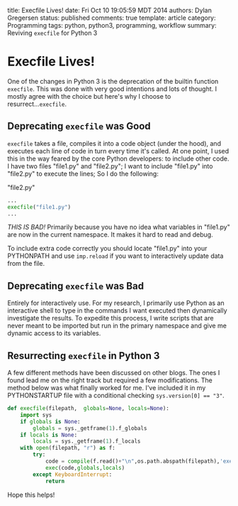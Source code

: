title: Execfile Lives!
date: Fri Oct 10 19:05:59 MDT 2014
authors: Dylan Gregersen
status: published
comments: true
template: article
category: Programming
tags: python, python3, programming, workflow
summary: Reviving `execfile` for Python 3 

# Execfile Lives!

One of the changes in Python 3 is the deprecation of the builtin function `execfile`. This was done with very good intentions and lots of thought. I mostly agree with the choice but here's why I choose to resurrect...`execfile`.

## Deprecating `execfile` was Good

<!-- First off, `reload` was just taken out of the main namespace. You can still access it using `from importlib import reload`. I'm not exactly sure the reason (if you know please comment), but most likely it was to clean up the main python namespace. Modules will automatically be loaded each time you run a script afresh. Most of the time this is enough and requiring a developer to go to the standard library package importlib is nice. 
 -->
 `execfile` takes a file, compiles it into a code object (under the hood), and executes each line of code in turn every time it's called. At one point, I used this in the way feared by the core Python developers: to include other code. I have two files "file1.py" and "file2.py"; I want to include "file1.py" into "file2.py" to execute the lines; So I do the following:

"file2.py"
```python
...
execfile("file1.py")
...
```

*THIS IS BAD!* Primarily because you have no idea what variables in "file1.py" are now in the current namespace. It makes it hard to read and debug. 

To include extra code correctly you should locate "file1.py" into your PYTHONPATH and use `imp.reload` if you want to interactively update data from the file.

## Deprecating `execfile` was Bad

Entirely for interactively use. For my research, I primarily use Python as an interactive shell to type in the commands I want executed then dynamically investigate the results. To expedite this process, I write scripts that are never meant to be imported but run in the primary namespace and give me dynamic access to its variables. 

## Resurrecting `execfile` in Python 3

A few different methods have been discussed on other blogs. The ones I found lead me on the right track but required a few modifications. The method below was what finally worked for me. I've included it in my PYTHONSTARTUP file with a conditional checking `sys.version[0] == "3"`.

```python
def execfile(filepath,  globals=None, locals=None):
    import sys
    if globals is None:
        globals = sys._getframe(1).f_globals
    if locals is None:
        locals = sys._getframe(1).f_locals
    with open(filepath, "r") as f:
        try:
            code = compile(f.read()+"\n",os.path.abspath(filepath),'exec')
            exec(code,globals,locals)
        except KeyboardInterrupt:
            return
```

Hope this helps!


